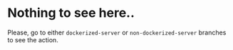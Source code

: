 # Nothing to see here..

Please, go to either `dockerized-server` or `non-dockerized-server` branches to see the action.
